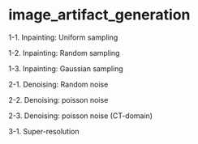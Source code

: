 # image_artifact_generation


1-1. Inpainting: Uniform sampling

1-2. Inpainting: Random sampling

1-3. Inpainting: Gaussian sampling



2-1. Denoising: Random noise

2-2. Denoising: poisson noise

2-3. Denoising: poisson noise (CT-domain)


3-1. Super-resolution

